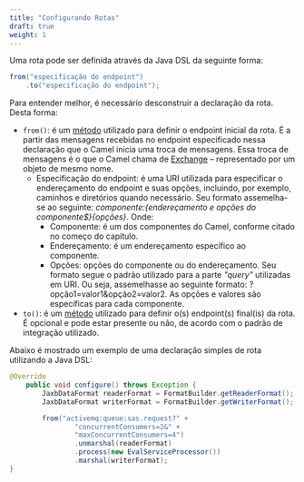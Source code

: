```yaml
---
title: "Configurando Rotas"
draft: true
weight: 1
---
```


Uma rota pode ser definida através da Java DSL da seguinte forma:

```java
from("especificação do endpoint")
	.to("especificação do endpoint");
```

Para entender melhor, é necessário desconstruir a declaração da rota. Desta forma:

* `from()`: é um [método](https://www.javadoc.io/static/org.apache.camel/camel-core-model/3.11.1/org/apache/camel/builder/RouteBuilder.html#from-java.lang.String-) utilizado para definir o endpoint inicial da rota. É a partir das mensagens recebidas no endpoint especificado nessa declaração que o Camel inicia uma troca de mensagens. Essa troca de mensagens é o que o Camel chama de [Exchange](https://www.javadoc.io/doc/org.apache.camel/camel-api/3.11.1/index.html) – representado por um objeto de mesmo nome.
	* Especificação do endpoint: é uma URI utilizada para especificar o endereçamento do endpoint e suas opções, incluindo, por exemplo, caminhos e diretórios quando necessário. Seu formato assemelha-se ao seguinte: _${componente}:${endereçamento e opções do componente$}{opções}_. Onde:
		* Componente: é um dos componentes do Camel, conforme citado no começo do capítulo.
		* Endereçamento: é um endereçamento específico ao componente.
		* Opções: opções do componente ou do endereçamento. Seu formato segue o padrão utilizado para a parte _"query"_ utilizadas em URI. Ou seja, assemelhasse ao seguinte formato: ?opção1=valor1&opção2=valor2. As opções e valores são específicas para cada componente.
* `to()`: é um [método](https://www.javadoc.io/static/org.apache.camel/camel-core-model/3.11.1/org/apache/camel/model/ProcessorDefinition.html#to-java.lang.String-) utilizado para definir o(s) endpoint(s) final(is) da rota. É opcional e pode estar presente ou não, de acordo com o padrão de integração utilizado.

Abaixo é mostrado um exemplo de uma declaração simples de rota utilizando a Java DSL:

```java
@Override
    public void configure() throws Exception {
        JaxbDataFormat readerFormat = FormatBuilder.getReaderFormat();
        JaxbDataFormat writerFormat = FormatBuilder.getWriterFormat();

        from("activemq:queue:sas.request?" +
                "concurrentConsumers=2&" +
                "maxConcurrentConsumers=4")
                .unmarshal(readerFormat)
                .process(new EvalServiceProcessor())
                .marshal(writerFormat);
}
```
